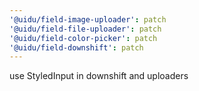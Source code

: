 ```yaml
---
'@uidu/field-image-uploader': patch
'@uidu/field-file-uploader': patch
'@uidu/field-color-picker': patch
'@uidu/field-downshift': patch
---
```


use StyledInput in downshift and uploaders
